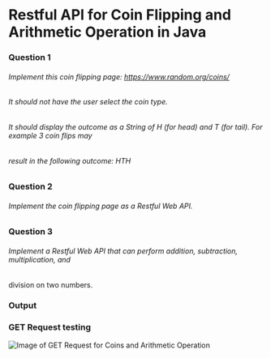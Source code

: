# Restful API for Coin Flipping and Arithmetic Operation in Java

### **Question 1**
###### Implement this coin flipping page: https://www.random.org/coins/
###### It should not have the user select the coin type.
###### It should display the outcome as a String of H (for head) and T (for tail). For example 3 coin flips may
###### result in the following outcome: HTH

### **Question 2**
###### Implement the coin flipping page as a Restful Web API.

### **Question 3**
###### Implement a Restful Web API that can perform addition, subtraction, multiplication, and
division on two numbers.

### **Output**
### GET Request testing

![Image of GET Request for Coins and Arithmetic Operation](https://github.com/nishantrathi/Restful-API-for-Coin-Flipping-and-Arithmetic-Operation-in-Java/WebContent/images/getall.PNG)
